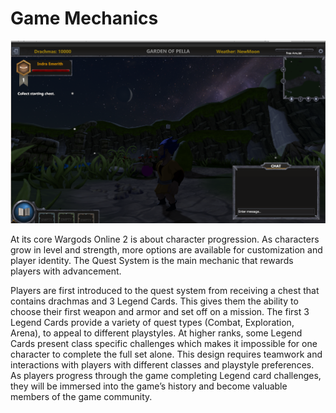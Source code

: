 # Game Mechanics

![](<../.gitbook/assets/New moon Enviro.png>)

At its core Wargods Online 2 is about character progression. As characters grow in level and strength, more options are available for customization and player identity. The Quest System is the main mechanic that rewards players with advancement.

Players are first introduced to the quest system from receiving a chest that contains drachmas and 3 Legend Cards. This gives them the ability to choose their first weapon and armor and set off on a mission. The first 3 Legend Cards provide a variety of quest types (Combat, Exploration, Arena), to appeal to different playstyles. At higher ranks, some Legend Cards present class specific challenges which makes it impossible for one character to complete the full set alone. This design requires teamwork and interactions with players with different classes and playstyle preferences. As players progress through the game completing Legend card challenges, they will be immersed into the game’s history and become valuable members of the game community.

